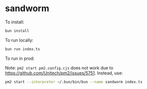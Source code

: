 # sandworm

To install:

```bash
bun install
```

To run locally:

```bash
bun run index.ts
```

To run in prod:

Note: `pm2 start pm2.config.cjs` does not work due to https://github.com/Unitech/pm2/issues/5751. Instead, use:

```bash
pm2 start --interpreter ~/.bun/bin/bun --name sandworm index.ts
```
